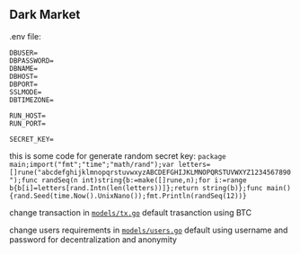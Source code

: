 ## Dark Market

.env file: 
```
DBUSER=
DBPASSWORD=
DBNAME=
DBHOST=
DBPORT=
SSLMODE=
DBTIMEZONE=

RUN_HOST=
RUN_PORT=

SECRET_KEY=
```

this is some code for generate random secret key:
`
package main;import("fmt";"time";"math/rand");var letters=[]rune("abcdefghijklmnopqrstuvwxyzABCDEFGHIJKLMNOPQRSTUVWXYZ1234567890");func randSeq(n int)string{b:=make([]rune,n);for i:=range b{b[i]=letters[rand.Intn(len(letters))]};return string(b)};func main(){rand.Seed(time.Now().UnixNano());fmt.Println(randSeq(12))}
`

change transaction in [`models/tx.go`](https://github.com/crownss/dark_web/blob/master/models/tx.go)
default trasanction using BTC

change users requirements in [`models/users.go`](https://github.com/crownss/dark_web/blob/master/models/users.go)
default using username and password for decentralization and anonymity